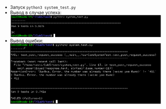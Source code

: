- Запуск `python3 system_test.py`
- Вывод в случае успеха:
![Вывод в случае успеха](https://github.com/lyzhinIG/CloudComputingHomework/raw/main/test/ok.png)
- Вывод ошибки:
![Вывод в случае успеха](https://github.com/lyzhinIG/CloudComputingHomework/raw/main/test/error.png)
